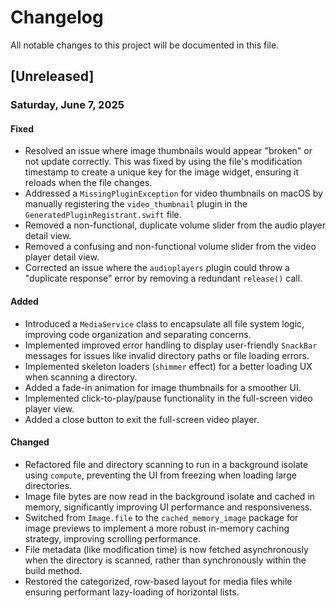 # Changelog

All notable changes to this project will be documented in this file.

## [Unreleased]

### Saturday, June 7, 2025

#### Fixed
- Resolved an issue where image thumbnails would appear "broken" or not update correctly. This was fixed by using the file's modification timestamp to create a unique key for the image widget, ensuring it reloads when the file changes.
- Addressed a `MissingPluginException` for video thumbnails on macOS by manually registering the `video_thumbnail` plugin in the `GeneratedPluginRegistrant.swift` file.
- Removed a non-functional, duplicate volume slider from the audio player detail view.
- Removed a confusing and non-functional volume slider from the video player detail view.
- Corrected an issue where the `audioplayers` plugin could throw a "duplicate response" error by removing a redundant `release()` call.

#### Added
- Introduced a `MediaService` class to encapsulate all file system logic, improving code organization and separating concerns.
- Implemented improved error handling to display user-friendly `SnackBar` messages for issues like invalid directory paths or file loading errors.
- Implemented skeleton loaders (`shimmer` effect) for a better loading UX when scanning a directory.
- Added a fade-in animation for image thumbnails for a smoother UI.
- Implemented click-to-play/pause functionality in the full-screen video player view.
- Added a close button to exit the full-screen video player.

#### Changed
- Refactored file and directory scanning to run in a background isolate using `compute`, preventing the UI from freezing when loading large directories.
- Image file bytes are now read in the background isolate and cached in memory, significantly improving UI performance and responsiveness.
- Switched from `Image.file` to the `cached_memory_image` package for image previews to implement a more robust in-memory caching strategy, improving scrolling performance.
- File metadata (like modification time) is now fetched asynchronously when the directory is scanned, rather than synchronously within the build method.
- Restored the categorized, row-based layout for media files while ensuring performant lazy-loading of horizontal lists.
